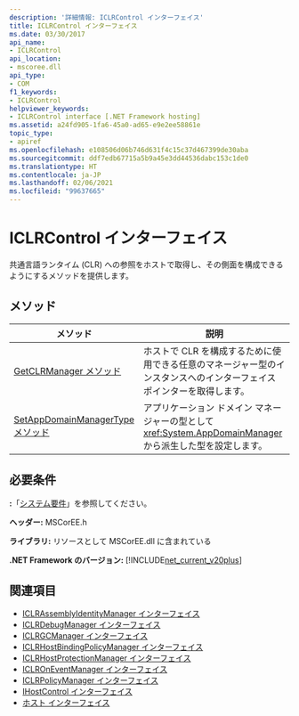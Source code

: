 ```yaml
---
description: '詳細情報: ICLRControl インターフェイス'
title: ICLRControl インターフェイス
ms.date: 03/30/2017
api_name:
- ICLRControl
api_location:
- mscoree.dll
api_type:
- COM
f1_keywords:
- ICLRControl
helpviewer_keywords:
- ICLRControl interface [.NET Framework hosting]
ms.assetid: a24fd905-1fa6-45a0-ad65-e9e2ee58861e
topic_type:
- apiref
ms.openlocfilehash: e108506d06b746d631f4c15c37d467399de30aba
ms.sourcegitcommit: ddf7edb67715a5b9a45e3dd44536dabc153c1de0
ms.translationtype: HT
ms.contentlocale: ja-JP
ms.lasthandoff: 02/06/2021
ms.locfileid: "99637665"
---
```

# <a name="iclrcontrol-interface"></a>ICLRControl インターフェイス

共通言語ランタイム (CLR) への参照をホストで取得し、その側面を構成できるようにするメソッドを提供します。  
  
## <a name="methods"></a>メソッド  
  
|メソッド|説明|  
|------------|-----------------|  
|[GetCLRManager メソッド](iclrcontrol-getclrmanager-method.md)|ホストで CLR を構成するために使用できる任意のマネージャー型のインスタンスへのインターフェイス ポインターを取得します。|  
|[SetAppDomainManagerType メソッド](iclrcontrol-setappdomainmanagertype-method.md)|アプリケーション ドメイン マネージャーの型として <xref:System.AppDomainManager> から派生した型を設定します。|  
  
## <a name="requirements"></a>必要条件  

 **:**「[システム要件](../../get-started/system-requirements.md)」を参照してください。  
  
 **ヘッダー:** MSCorEE.h  
  
 **ライブラリ:** リソースとして MSCorEE.dll に含まれている  
  
 **.NET Framework のバージョン:** [!INCLUDE[net_current_v20plus](../../../../includes/net-current-v20plus-md.md)]  
  
## <a name="see-also"></a>関連項目

- [ICLRAssemblyIdentityManager インターフェイス](iclrassemblyidentitymanager-interface.md)
- [ICLRDebugManager インターフェイス](iclrdebugmanager-interface.md)
- [ICLRGCManager インターフェイス](iclrgcmanager-interface.md)
- [ICLRHostBindingPolicyManager インターフェイス](iclrhostbindingpolicymanager-interface.md)
- [ICLRHostProtectionManager インターフェイス](iclrhostprotectionmanager-interface.md)
- [ICLROnEventManager インターフェイス](iclroneventmanager-interface.md)
- [ICLRPolicyManager インターフェイス](iclrpolicymanager-interface.md)
- [IHostControl インターフェイス](ihostcontrol-interface.md)
- [ホスト インターフェイス](hosting-interfaces.md)
